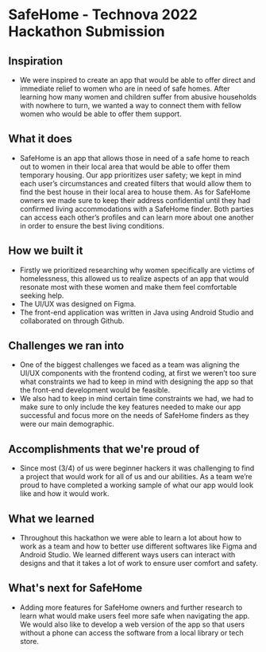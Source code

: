 # SafeHome - Technova 2022 Hackathon Submission
## Inspiration
- We were inspired to create an app that would be able to offer direct and immediate relief to women who are in need of safe homes. After learning how many women and children suffer from abusive households with nowhere to turn, we wanted a way to connect them with fellow women who would be able to offer them support.

## What it does
- SafeHome is an app that allows those in need of a safe home to reach out to women in their local area that would be able to offer them temporary housing. Our app prioritizes user safety; we kept in mind each user’s circumstances and created filters that would allow them to find the best house in their local area to house them. As for SafeHome owners we made sure to keep their address confidential until they had confirmed living accommodations with a SafeHome finder. Both parties can access each other’s profiles and can learn more about one another in order to ensure the best living conditions.

## How we built it
- Firstly we prioritized researching why women specifically are victims of homelessness, this allowed us to realize aspects of an app that would resonate most with these women and make them feel comfortable seeking help.
- The UI/UX was designed on Figma.
- The front-end application was written in Java using Android Studio and collaborated on  through Github.

## Challenges we ran into
- One of the biggest challenges we faced as a team was aligning the UI/UX components with the frontend coding, at first we weren’t too sure what constraints we had to keep in mind with designing the app so that the front-end development would be feasible.
- We also had to keep in mind certain time constraints we had, we had to make sure to only include the key features needed to make our app successful and focus more on the needs of SafeHome finders as they were our main demographic.

## Accomplishments that we're proud of
- Since most (3/4) of us were beginner hackers it was challenging to find a project that would work for all of us and our abilities. As a team we’re proud to have completed a working sample of what our app would look like and how it would work. 

## What we learned
- Throughout this hackathon we were able to learn a lot about how to work as a team and how to better use different softwares like Figma and Android Studio. We learned different ways users can interact with designs and that it takes a lot of work to ensure user comfort and safety.

## What's next for SafeHome
- Adding more features for SafeHome owners and further research to learn what would make users feel more safe when navigating the app. We would also like to develop a web version of the app so that users without a phone can access the software from a local library or tech store.
